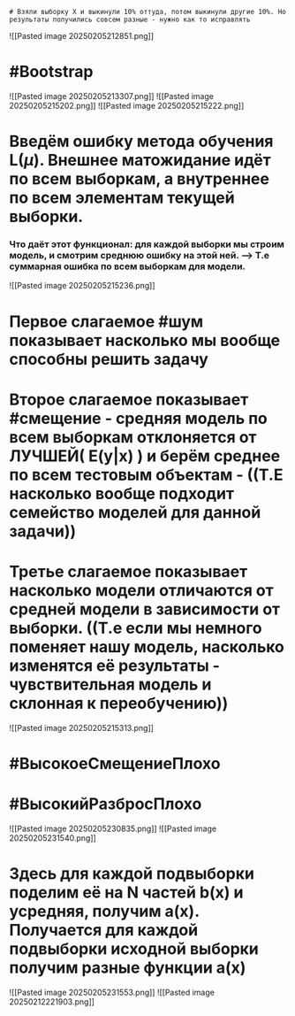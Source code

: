 	# Взяли выборку X и выкинули 10% оттуда, потом выкинули другие 10%. Но результаты получились совсем разные - нужно как то исправлять
![[Pasted image 20250205212851.png]]
# #Bootstrap

![[Pasted image 20250205213307.png]]
![[Pasted image 20250205215202.png]]
![[Pasted image 20250205215222.png]]
# Введём ошибку метода обучения L($\mu$). Внешнее матожидание идёт по всем выборкам, а внутреннее по всем элементам текущей выборки. 

### Что даёт этот функционал: для каждой **выборки** мы строим модель, и смотрим среднюю ошибку на этой **ней**. --> Т.е суммарная ошибка по всем выборкам для модели. 

![[Pasted image 20250205215236.png]]
# Первое слагаемое #шум  показывает насколько мы вообще способны решить задачу
# Второе слагаемое показывает #смещение - средняя модель по всем выборкам отклоняется от ЛУЧШЕЙ( E(y|x) ) и берём среднее по всем тестовым объектам - ((Т.Е насколько вообще подходит семейство моделей для данной задачи))

# Третье слагаемое показывает насколько модели отличаются от средней модели в зависимости от выборки. ((Т.е если мы немного поменяет нашу модель, насколько изменятся её результаты - чувствительная модель и склонная к переобучению))

![[Pasted image 20250205215313.png]]

# #ВысокоеСмещениеПлохо
# #ВысокийРазбросПлохо



![[Pasted image 20250205230835.png]]
![[Pasted image 20250205231540.png]]
# Здесь для каждой подвыборки поделим её на N частей b(x) и усредняя, получим a(x). Получается для каждой подвыборки исходной выборки получим разные функции a(x)
![[Pasted image 20250205231553.png]]
![[Pasted image 20250212221903.png]]
